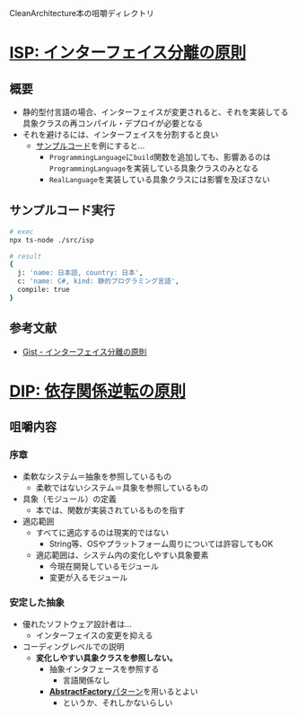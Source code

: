 CleanArchitecture本の咀嚼ディレクトリ

# [ISP: インターフェイス分離の原則](./src/isp/)

## 概要

- 静的型付言語の場合、インターフェイスが変更されると、それを実装してる具象クラスの再コンパイル・デプロイが必要となる
- それを避けるには、インターフェイスを分割すると良い
  - [サンプルコード](./isp/src/main.ts)を例にすると...
    - `ProgrammingLanguage`に`build`関数を追加しても、影響あるのは`ProgrammingLanguage`を実装している具象クラスのみとなる
    - `RealLanguage`を実装している具象クラスには影響を及ぼさない

## サンプルコード実行

```bash
# exec
npx ts-node ./src/isp

# result
{
  j: 'name: 日本語, country: 日本',
  c: 'name: C#, kind: 静的プログラミング言語',
  compile: true
}
```

## 参考文献

- [Gist - インターフェイス分離の原則](https://github.com/SunriseDigital/work-shop/wiki/%E3%82%A4%E3%83%B3%E3%82%BF%E3%83%BC%E3%83%95%E3%82%A7%E3%82%A4%E3%82%B9%E5%88%86%E9%9B%A2%E3%81%AE%E5%8E%9F%E5%89%87)

# [DIP: 依存関係逆転の原則](./src/dip/)

## 咀嚼内容

### 序章

- 柔軟なシステム＝抽象を参照しているもの
  - 柔軟ではないシステム＝具象を参照しているもの
- 具象（モジュール）の定義
  - 本では、関数が実装されているものを指す
- 適応範囲
  - すべてに適応するのは現実的ではない
    - String等、OSやプラットフォーム周りについては許容してもOK
  - 適応範囲は、システム内の変化しやすい具象要素
    - 今現在開発しているモジュール
    - 変更が入るモジュール

### 安定した抽象

- 優れたソフトウェア設計者は...
  - インターフェイスの変更を抑える
- コーディングレベルでの説明
  - **変化しやすい具象クラスを参照しない。**
    - 抽象インタフェースを参照する
      - 言語関係なし
    - [**AbstractFactory**パターン](./docs/abstractFactory.md)を用いるとよい
      - というか、それしかないらしい
